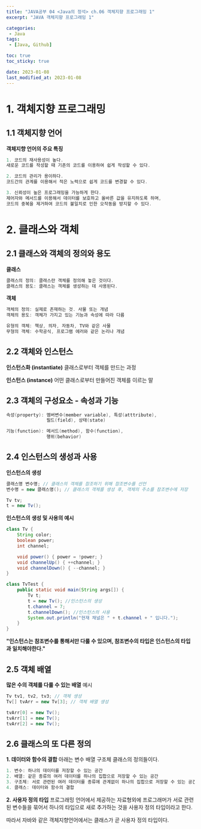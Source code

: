 ```yaml
---
title: "JAVA공부 04 <Java의 정석> ch.06 객체지향 프로그래밍 1"
excerpt: "JAVA 객체지향 프로그래밍 1"

categories:
 - Java
tags:
 - [Java, Github]

toc: true
toc_sticky: true

date: 2023-01-08
last_modified_at: 2023-01-08
---
```


# 1. 객체지향 프로그래밍
## 1.1 객체지향 언어
 __객체지향 언어의 주요 특징__
 ```java
 1. 코드의 재사용성이 높다.
 새로운 코드를 작성할 때 기존의 코드를 이용하여 쉽게 작성할 수 있다.

 2. 코드의 관리가 용이하다.
 코드간의 관계를 이용해서 적은 노력으로 쉽게 코드를 변경할 수 있다.

 3. 신뢰성이 높은 프로그래밍을 가능하게 한다.
 제어자와 메서드를 이용해서 데이터를 보호하고 올바른 값을 유지하도록 하며,
 코드의 중복을 제거하여 코드의 불일치로 인한 오작동을 방지할 수 있다.
 ```

# 2. 클래스와 객체
## 2.1 클래스와 객체의 정의와 용도

__클래스__
```java
클래스의 정의: 클래스란 객체를 정의해 놓은 것이다.
클래스의 용도: 클래스는 객체를 생성하는 데 사용된다.
```

__객체__
```java
객체의 정의: 실제로 존재하는 것. 사물 또는 개념
객체의 용도: 객체가 가지고 있는 기능과 속성에 따라 다름

유형의 객체: 책상, 의자, 자동차, TV와 같은 사물
무형의 객체: 수학공식, 프로그램 에러와 같은 논리나 개념
```

## 2.2 객체와 인스턴스
__인스턴스화 (instantiate)__
클래스로부터 객체를 만드는 과정

__인스턴스 (instance)__
어떤 클래스로부터 만들어진 객체를 이르는 말

## 2.3 객체의 구성요소 - 속성과 기능
```java
속성(property): 멤버변수(member variable), 특성(atttribute), 
               필드(field), 상태(state)

기능(function): 메서드(method), 함수(function),
               행위(behavior)
```
## 2.4 인스턴스의 생성과 사용

__인스턴스의 생성__
```java
클래스명 변수명; // 클래스의 객체를 참조하기 위해 참조변수를 선언
변수명 = new 클래스명(); // 클래스의 객체를 생성 후, 객체의 주소를 참조변수에 저장

Tv tv;
t = new Tv();
```
__인스턴스의 생성 및 사용의 예시__
```java
class Tv {
    String color;
    boolean power;
    int channel;

    void power() { power = !power; }
    void channelUp() { ++channel; }
    void channelDown() { --channel; }
}

class TvTest {
    public static void main(String args[]) {
        Tv t;
        t = new Tv(); //인스턴스의 생성
        t.channel = 7;
        t.channelDown(); //인스턴스의 사용
        System.out.println("현재 채널은 " + t.channel + " 입니다.");
    }
}
```

__"인스턴스는 참조변수를 통해서만 다룰 수 있으며, 참조변수의 타입은 인스턴스의 타입과 일치해야한다."__

## 2.5 객체 배열
__많은 수의 객체를 다룰 수 있는 배열__
예시
```java
Tv tv1, tv2, tv3; // 객체 생성
Tv[] tvArr = new Tv[3]; // 객체 배열 생성

tvArr[0] = new Tv(); 
tvArr[1] = new Tv();
tvArr[2] = new Tv();
```

## 2.6 클래스의 또 다른 정의
__1. 데이터와 함수의 결합__
아래는 변수 배열 구조체 클래스의 정의들이다.
```java
1. 변수: 하나의 데이터를 저장할 수 있는 공간
2. 배열: 같은 종류의 여러 데이터를 하나의 집합으로 저장할 수 있는 공간
3. 구조체: 서로 관련된 여러 데이터를 종류에 관계없이 하나의 집합으로 저장할 수 있는 공간
4. 클래스: 데이터와 함수의 결합
```

__2. 사용자 정의 타입__
프로그래밍 언어에서 제공하는 자료형외에 프로그래머가 서로 관련된 변수들을 묶어서 하나의 타입으로 새로 추가하는 것을 사용자 정의 타입이라고 한다.

따라서 자바와 같은 객체지향언어에서는 클래스가 곧 사용자 정의 타입이다.